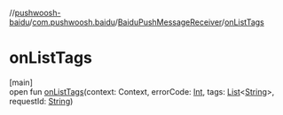 //[pushwoosh-baidu](../../../index.md)/[com.pushwoosh.baidu](../index.md)/[BaiduPushMessageReceiver](index.md)/[onListTags](on-list-tags.md)

# onListTags

[main]\
open fun [onListTags](on-list-tags.md)(context: Context, errorCode: [Int](https://kotlinlang.org/api/latest/jvm/stdlib/kotlin-stdlib/kotlin/-int/index.html), tags: [List](https://developer.android.com/reference/kotlin/java/util/List.html)&lt;[String](https://developer.android.com/reference/kotlin/java/lang/String.html)&gt;, requestId: [String](https://developer.android.com/reference/kotlin/java/lang/String.html))
